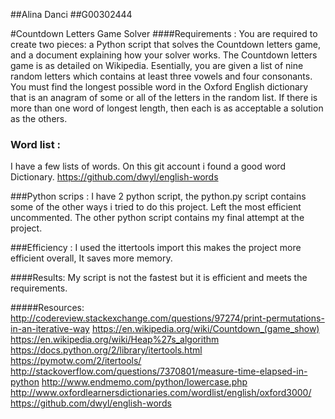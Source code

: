 ##Alina Danci
##G00302444

#Countdown Letters Game Solver
####Requirements :
You are required to create two pieces: a Python script that solves the Countdown letters game, and a document explaining how your solver works. The Countdown letters game is as detailed on Wikipedia. Esentially, you are given a list of nine random letters which contains at least three vowels and four consonants. You must find the longest possible word in the Oxford English dictionary that is an anagram of some or all of the letters in the random list. If there is more than one word of longest length, then each is as acceptable a solution as the others.

### Word list :
I have a few lists of words.
On this git account i found a good word Dictionary.
https://github.com/dwyl/english-words

###Python scrips :
I have 2 python script, the python.py script contains some of the other ways i tried to do this project. Left the most efficient uncommented.
The other python script contains my final attempt at the project. 

###Efficiency :
I used the ittertools import this makes the project more efficient overall, It saves more memory.

####Results:
My script is not the fastest but it is efficient and meets the requirements. 

#####Resources:
http://codereview.stackexchange.com/questions/97274/print-permutations-in-an-iterative-way
https://en.wikipedia.org/wiki/Countdown_(game_show)
https://en.wikipedia.org/wiki/Heap%27s_algorithm
https://docs.python.org/2/library/itertools.html
https://pymotw.com/2/itertools/
http://stackoverflow.com/questions/7370801/measure-time-elapsed-in-python
http://www.endmemo.com/python/lowercase.php
http://www.oxfordlearnersdictionaries.com/wordlist/english/oxford3000/
https://github.com/dwyl/english-words

